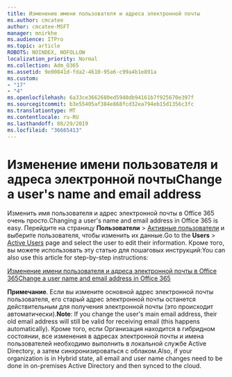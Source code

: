 ```yaml
---
title: Изменение имени пользователя и адреса электронной почты
ms.author: cmcatee
author: cmcatee-MSFT
manager: mnirkhe
ms.audience: ITPro
ms.topic: article
ROBOTS: NOINDEX, NOFOLLOW
localization_priority: Normal
ms.collection: Adm_O365
ms.assetid: 9e00841d-fda2-4610-95a6-c99a4b1e891a
ms.custom:
- "17"
- "4"
ms.openlocfilehash: 6a33ce3662680ed5940db94161b7f925670e397f
ms.sourcegitcommit: b3e55405af384e868fcd32ea794eb15d1356c3fc
ms.translationtype: MT
ms.contentlocale: ru-RU
ms.lasthandoff: 08/29/2019
ms.locfileid: "36665413"
---
```

# <a name="change-a-users-name-and-email-address"></a><span data-ttu-id="ed47a-102">Изменение имени пользователя и адреса электронной почты</span><span class="sxs-lookup"><span data-stu-id="ed47a-102">Change a user's name and email address</span></span>

<span data-ttu-id="ed47a-103">Изменить имя пользователя и адрес электронной почты в Office 365 очень просто.</span><span class="sxs-lookup"><span data-stu-id="ed47a-103">Changing a user's name and email address in Office 365 is easy.</span></span> <span data-ttu-id="ed47a-104">Перейдите на страницу **Пользователи** \> [Активные пользователи](https://go.microsoft.com/fwlink/p/?linkid=834822) и выберите пользователя, чтобы изменить их данные.</span><span class="sxs-lookup"><span data-stu-id="ed47a-104">Go to the **Users** \> [Active Users](https://go.microsoft.com/fwlink/p/?linkid=834822) page and select the user to edit their information.</span></span> <span data-ttu-id="ed47a-105">Кроме того, вы можете использовать эту статью для пошаговых инструкций:</span><span class="sxs-lookup"><span data-stu-id="ed47a-105">You can also use this article for step-by-step instructions:</span></span>
  
[<span data-ttu-id="ed47a-106">Изменение имени пользователя и адреса электронной почты в Office 365</span><span class="sxs-lookup"><span data-stu-id="ed47a-106">Change a user name and email address in Office 365</span></span>](https://docs.microsoft.com/office365/admin/add-users/change-a-user-name-and-email-address)
  
 <span data-ttu-id="ed47a-107">**Примечание**. Если вы измените основной адрес электронной почты пользователя, его старый адрес электронной почты останется действительным для получения электронной почты (это происходит автоматически).</span><span class="sxs-lookup"><span data-stu-id="ed47a-107">**Note**: If you change the user's main email address, their old email address will still be valid for receiving email (this happens automatically).</span></span> <span data-ttu-id="ed47a-108">Кроме того, если Организация находится в гибридном состоянии, все изменения в адресах электронной почты и имена пользователей необходимо выполнить в локальной службе Active Directory, а затем синхронизироваться с облаком.</span><span class="sxs-lookup"><span data-stu-id="ed47a-108">Also, if your organization is in Hybrid state, all email and user name changes need to be done in on-premises Active Directory and then synced to the cloud.</span></span>